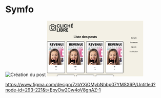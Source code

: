# Symfo

<img src="assets/images/page création post.png" alt="Création du post" width="300"/>

<img src="assets/images/Page Liste des posts.png" alt="Liste des posts" width="300"/>


https://www.figma.com/design/7zbYXjOMybNhbp07YMSX6P/Untitled?node-id=293-221&t=EpyOw2Cw4oV8gnAZ-1